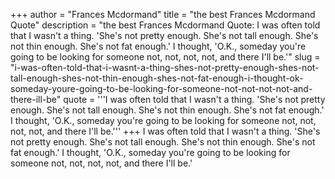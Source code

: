 +++
author = "Frances Mcdormand"
title = "the best Frances Mcdormand Quote"
description = "the best Frances Mcdormand Quote: I was often told that I wasn't a thing. 'She's not pretty enough. She's not tall enough. She's not thin enough. She's not fat enough.' I thought, 'O.K., someday you're going to be looking for someone not, not, not, not, and there I'll be.'"
slug = "i-was-often-told-that-i-wasnt-a-thing-shes-not-pretty-enough-shes-not-tall-enough-shes-not-thin-enough-shes-not-fat-enough-i-thought-ok-someday-youre-going-to-be-looking-for-someone-not-not-not-not-and-there-ill-be"
quote = '''I was often told that I wasn't a thing. 'She's not pretty enough. She's not tall enough. She's not thin enough. She's not fat enough.' I thought, 'O.K., someday you're going to be looking for someone not, not, not, not, and there I'll be.'''
+++
I was often told that I wasn't a thing. 'She's not pretty enough. She's not tall enough. She's not thin enough. She's not fat enough.' I thought, 'O.K., someday you're going to be looking for someone not, not, not, not, and there I'll be.'
